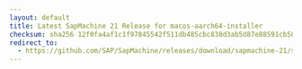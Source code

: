 ```yaml
---
layout: default
title: Latest SapMachine 21 Release for macos-aarch64-installer
checksum: sha256 12f0fa4af1c1f97845542f511db485cbc838d3ab5d87e88591cb58a1f5e58f7f
redirect_to:
  - https://github.com/SAP/SapMachine/releases/download/sapmachine-21/sapmachine-jdk-21_macos-aarch64_bin.dmg
---
```


